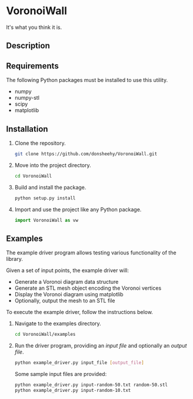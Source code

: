 # VoronoiWall
It's what you think it is.

## Description



## Requirements

The following Python packages must be installed to use this utility.

- numpy
- numpy-stl
- scipy
- matplotlib

## Installation

1. Clone the repository.

   ```bash
   git clone https://github.com/donsheehy/VoronoiWall.git
   ```

2. Move into the project directory.

   ```bash
   cd VoronoiWall
   ```

3. Build and install the package.

   ```bash
   python setup.py install
   ```

4. Import and use the project like any Python package.

   ```python
   import VoronoiWall as vw
   ```

## Examples

The example driver program allows testing various functionality of the library.

Given a set of input points, the example driver will:

- Generate a Voronoi diagram data structure
- Generate an STL mesh object encoding the Voronoi vertices
- Display the Voronoi diagram using matplotlib
- Optionally, output the mesh to an STL file

To execute the example driver, follow the instructions below.

1. Navigate to the examples directory.

   ```bash
   cd VoronoiWall/examples
   ```

2. Run the driver program, providing an *input file* and optionally an *output file*.

   ```bash
   python example_driver.py input_file [output_file]
   ```

   Some sample input files are provided:

   ```bash
   python example_driver.py input-random-50.txt random-50.stl
   python example_driver.py input-random-10.txt
   ```